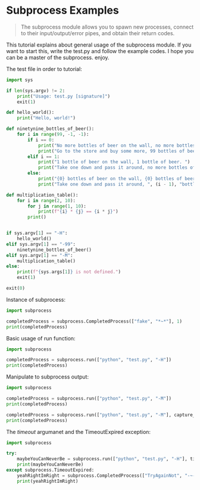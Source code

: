 # Subprocess Examples
<blockquote>
The subprocess module allows you to spawn new processes, connect to their input/output/error pipes, and obtain their return codes.
</blockquote>

This tutorial explains about general usage of the subprocess module. If you want to start this, write the test.py and follow the example codes. I hope you can be a master of the subprocess. enjoy.

The test file in order to tutorial:
``` python
import sys

if len(sys.argv) != 2:
    print("Usage: test.py [signature]")
    exit(1)

def hello_world():
    print("Hello, world!")

def ninetynine_bottles_of_beer():
    for i in range(99, -1, -1):
        if i == 0:
            print("No more bottles of beer on the wall, no more bottles of beer. ")
            print("Go to the store and buy some more, 99 bottles of beer on the wall.")
        elif i == 1:
            print("1 bottle of beer on the wall, 1 bottle of beer. ")
            print("Take one down and pass it around, no more bottles of beer on the wall. ")
        else:
            print("{0} bottles of beer on the wall, {0} bottles of beer. ".format(i))
            print("Take one down and pass it around, ", (i - 1), "bottles of beer on the wall. ")

def multiplication_table():
    for i in range(2, 10):
        for j in range(1, 10):
            print(f"{i} * {j} == {i * j}")
        print()


if sys.argv[1] == "-H":
    hello_world()
elif sys.argv[1] == "-99":
    ninetynine_bottles_of_beer()
elif sys.argv[1] == "-M":
    multiplication_table()
else:
    print(f"{sys.args[1]} is not defined.")
    exit(1)

exit(0)
```

Instance of subprocess:
``` python
import subprocess

completedProcess = subprocess.CompletedProcess(["fake", "*~*"], 1)
print(completedProcess)
```

Basic usage of run function:
``` python
import subprocess

completedProcess = subprocess.run(["python", "test.py", "-H"])
print(completedProcess)
```

Manipulate to subprocess output:
``` python
import subprocess

completedProcess = subprocess.run(["python", "test.py", "-M"])
print(completedProcess)

completedProcess = subprocess.run(["python", "test.py", "-M"], capture_output=False)
print(completedProcess)
```

The *timeout* argumanet and the TimeoutExpired exception:
``` python
import subprocess

try:
    maybeYouCanNeverBe = subprocess.run(["python", "test.py", "-H"], timeout=0.01)
    print(maybeYouCanNeverBe)
except subprocess.TimeoutExpired:
    yeahRightImRight = subprocess.CompletedProcess(["TryAgainNot", "-~-"], 1)
    print(yeahRightImRight)
```
